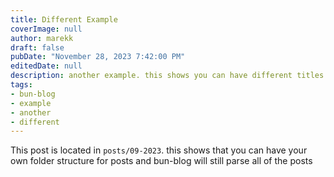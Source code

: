 ```yaml
---
title: Different Example
coverImage: null
author: marekk
draft: false
pubDate: "November 28, 2023 7:42:00 PM"
editedDate: null
description: another example. this shows you can have different titles and slugs
tags:
- bun-blog
- example
- another
- different
---
```


This post is located in `posts/09-2023`. this shows that you can have your own folder structure for posts and bun-blog will still parse all of the posts
